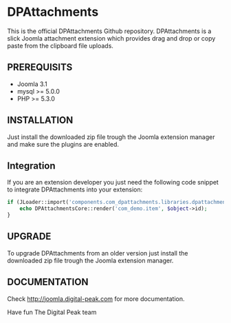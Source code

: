 DPAttachments
=============
This is the official DPAttachments Github repository. DPAttachments is a slick Joomla attachment
extension which provides drag and drop or copy paste from the clipboard file uploads.

PREREQUISITS
------------
- Joomla 3.1
- mysql >= 5.0.0
- PHP >= 5.3.0

INSTALLATION
------------
Just install the downloaded zip file trough the Joomla extension manager and make sure the plugins are
enabled.

Integration
------------
If you are an extension developer you just need the following code snippet to integrate DPAttachments
into your extension:

```php
if (JLoader::import('components.com_dpattachments.libraries.dpattachments.core', JPATH_ADMINISTRATOR)) {
    echo DPAttachmentsCore::render('com_demo.item', $object->id);
}
```

UPGRADE
-------
To upgrade DPAttachments from an older version just install the downloaded zip file trough the Joomla
extension manager.

DOCUMENTATION
-------------
Check http://joomla.digital-peak.com for more documentation.


Have fun
The Digital Peak team
